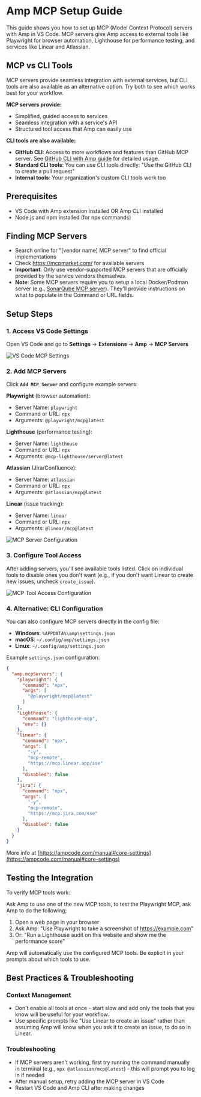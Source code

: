 # Amp MCP Setup Guide

This guide shows you how to set up MCP (Model Context Protocol) servers with Amp in VS Code. MCP servers give Amp access to external tools like Playwright for browser automation, Lighthouse for performance testing, and services like Linear and Atlassian.

## MCP vs CLI Tools

MCP servers provide seamless integration with external services, but CLI tools are also available as an alternative option. Try both to see which works best for your workflow.

**MCP servers provide:**
- Simplified, guided access to services
- Seamless integration with a service's API
- Structured tool access that Amp can easily use

**CLI tools are also available:**
- **GitHub CLI**: Access to more workflows and features than GitHub MCP server. See [GitHub CLI with Amp guide](https://ampcode.com/patterns/github-cli) for detailed usage.
- **Standard CLI tools**: You can use CLI tools directly: "Use the GitHub CLI to create a pull request"
- **Internal tools**: Your organization's custom CLI tools work too

## Prerequisites

- VS Code with Amp extension installed OR Amp CLI installed
- Node.js and npm installed (for npx commands)

## Finding MCP Servers

- Search online for "[vendor name] MCP server" to find official implementations
- Check <https://mcpmarket.com/> for available servers
- **Important**: Only use vendor-supported MCP servers that are officially provided by the service vendors themselves.
- **Note**: Some MCP servers require you to setup a local Docker/Podman server (e.g., [SonarQube MCP server](https://github.com/SonarSource/sonarqube-mcp-server)). They'll provide instructions on what to populate in the Command or URL fields.

## Setup Steps

### 1. Access VS Code Settings

Open VS Code and go to **Settings** → **Extensions** → **Amp** → **MCP Servers**

![VS Code MCP Settings](../images/amp-mcp-vscode-settings.png)

### 2. Add MCP Servers

Click **`Add MCP Server`** and configure example servers:

**Playwright** (browser automation):
- Server Name: `playwright`
- Command or URL: `npx`
- Arguments: `@playwright/mcp@latest`

**Lighthouse** (performance testing):
- Server Name: `lighthouse`
- Command or URL: `npx`
- Arguments: `@mcp-lighthouse/server@latest`

**Atlassian** (Jira/Confluence):
- Server Name: `atlassian`
- Command or URL: `npx`
- Arguments: `@atlassian/mcp@latest`

**Linear** (issue tracking):
- Server Name: `linear`
- Command or URL: `npx`
- Arguments: `@linear/mcp@latest`

![MCP Server Configuration](../images/amp-mcp-server-configuration.png)

### 3. Configure Tool Access

After adding servers, you'll see available tools listed. Click on individual tools to disable ones you don't want (e.g., if you don't want Linear to create new issues, uncheck `create_issue`).

![MCP Tool Access Configuration](../images/amp-mcp-tool-access.png)

### 4. Alternative: CLI Configuration

You can also configure MCP servers directly in the config file:

- **Windows**: `%APPDATA%\amp\settings.json`
- **macOS**: `~/.config/amp/settings.json`
- **Linux**: `~/.config/amp/settings.json`

Example `settings.json` configuration:

```json
{
  "amp.mcpServers": {
    "playwright": {
      "command": "npx",
      "args": [
        "@playwright/mcp@latest"
      ]
    },
    "Lighthouse": {
      "command": "lighthouse-mcp",
      "env": {}
    },
    "linear": {
      "command": "npx",
      "args": [
        "-y",
        "mcp-remote",
        "https://mcp.linear.app/sse"
      ],
      "disabled": false
    }, 
    "jira": {
      "command": "npx",
      "args": [
        "-y",
        "mcp-remote",
        "https://mcp.jira.com/sse"
      ],
      "disabled": false
    }
  }
}
```

More info at [https://ampcode.com/manual#core-settings](https://ampcode.com/manual#core-settings)

## Testing the Integration

To verify MCP tools work:

Ask Amp to use one of the new MCP tools, to test the Playwright MCP, ask Amp to do the following;
1. Open a web page in your browser
2. Ask Amp: "Use Playwright to take a screenshot of <https://example.com>"
3. Or: "Run a Lighthouse audit on this website and show me the performance score"

Amp will automatically use the configured MCP tools. Be explicit in your prompts about which tools to use. 

## Best Practices & Troubleshooting

### Context Management
- Don't enable all tools at once - start slow and add only the tools that you know will be useful for your workflow. 
- Use specific prompts like "Use Linear to create an issue" rather than assuming Amp will know when you ask it to create an issue, to do so in Linear. 



### Troubleshooting
- If MCP servers aren't working, first try running the command manually in terminal (e.g., `npx @atlassian/mcp@latest`) - this will prompt you to log in if needed
- After manual setup, retry adding the MCP server in VS Code
- Restart VS Code and Amp CLI after making changes


